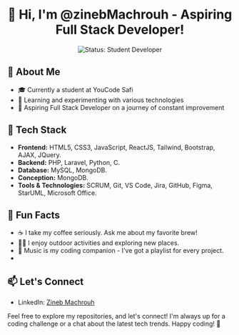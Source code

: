 <h1 align="center">👋 Hi, I'm @zinebMachrouh - Aspiring Full Stack Developer!</h1>

<p align="center">
  <img src="https://img.shields.io/badge/Status-Student%20Developer-blue?style=flat-square" alt="Status: Student Developer">
</p>

## 🚀 About Me

- 🎓 Currently a student at YouCode Safi
- 🌱 Learning and experimenting with various technologies
- 🚀 Aspiring Full Stack Developer on a journey of constant improvement

## 🔧 Tech Stack

- **Frontend:** HTML5, CSS3, JavaScript, ReactJS, Tailwind, Bootstrap, AJAX, JQuery.
- **Backend:** PHP, Laravel, Python, C.
- **Database:** MySQL, MongoDB.
- **Conception:**  MongoDB.
- **Tools & Technologies:** SCRUM, Git, VS Code, Jira, GitHub, Figma, StarUML, Microsoft Office.

## 🌟 Fun Facts

- ☕ I take my coffee seriously. Ask me about my favorite brew!
- 🚴‍♂️ I enjoy outdoor activities and exploring new places.
- 🎸 Music is my coding companion - I've got a playlist for every project.
- 
## 📫 Let's Connect

- LinkedIn: [Zineb Machrouh](www.linkedin.com/in/zinebmachrouh)


Feel free to explore my repositories, and let's connect! I'm always up for a coding challenge or a chat about the latest tech trends. Happy coding! 🚀
